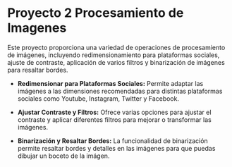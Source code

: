 # Proyecto 2 Procesamiento de Imagenes

Este proyecto proporciona una variedad de operaciones de procesamiento de imágenes, incluyendo redimensionamiento para plataformas sociales, ajuste de contraste, aplicación de varios filtros y binarización de imágenes para resaltar bordes.

- **Redimensionar para Plataformas Sociales:** Permite adaptar las imágenes a las dimensiones recomendadas para distintas plataformas sociales como Youtube, Instagram, Twitter y Facebook.
  
- **Ajustar Contraste y Filtros:** Ofrece varias opciones para ajustar el contraste y aplicar diferentes filtros para mejorar o transformar las imágenes.

- **Binarización y Resaltar Bordes:** La funcionalidad de binarización permite resaltar bordes y detalles en las imágenes para que puedas dibujar un boceto de la imágen.



